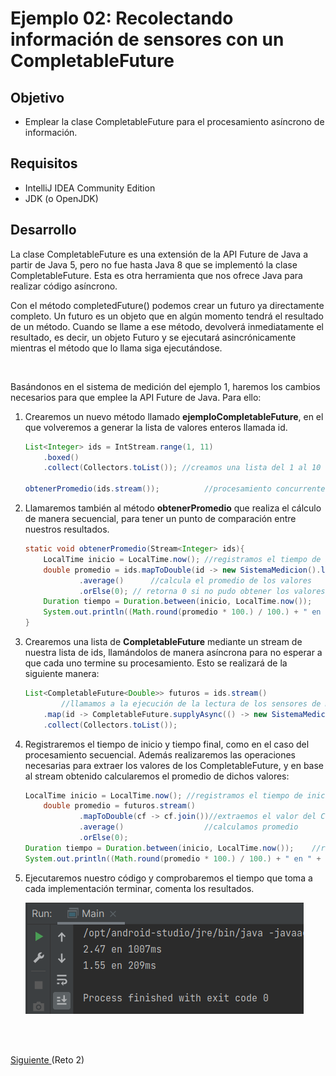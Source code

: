 # Ejemplo 02: Recolectando información de sensores con un CompletableFuture

## Objetivo
- Emplear la clase CompletableFuture para el procesamiento asíncrono de información.

## Requisitos
- IntelliJ IDEA Community Edition
- JDK (o OpenJDK)

## Desarrollo

La clase CompletableFuture es una extensión de la API Future de Java a
partir de Java 5, pero no fue hasta Java 8 que se implementó la clase
CompletableFuture. Esta es otra herramienta que nos ofrece Java para
realizar código asíncrono.

Con el método completedFuture() podemos crear un futuro ya
directamente completo. Un futuro es un objeto que en algún momento
tendrá el resultado de un método. Cuando se llame a ese método,
devolverá inmediatamente el resultado, es decir, un objeto Futuro y se
ejecutará asincrónicamente mientras el método que lo llama siga
ejecutándose.

<br/>

Basándonos en el sistema de medición del ejemplo 1, haremos los cambios necesarios para que emplee la API Future de Java. Para ello: 

1. Crearemos un nuevo método llamado **ejemploCompletableFuture**, en el que volveremos a generar la lista de valores enteros llamada id.

	```java
	List<Integer> ids = IntStream.range(1, 11)
		.boxed()
		.collect(Collectors.toList()); //creamos una lista del 1 al 10

	obtenerPromedio(ids.stream());          //procesamiento concurrente
	```

2. Llamaremos también al método **obtenerPromedio** que realiza el cálculo de manera secuencial, para tener un punto de comparación entre nuestros resultados.

	```java
    static void obtenerPromedio(Stream<Integer> ids){
        LocalTime inicio = LocalTime.now(); //registramos el tiempo de inicio
        double promedio = ids.mapToDouble(id -> new SistemaMedicion().leer(id)) //pasamos el stream de números a nuestro sensor
                .average()      //calcula el promedio de los valores
                .orElse(0); // retorna 0 si no pudo obtener los valores
        Duration tiempo = Duration.between(inicio, LocalTime.now());    //registramos el tiempo de fin
        System.out.println((Math.round(promedio * 100.) / 100.) + " en " + tiempo.toMillis() + "ms"); //imprimimos el resultado
    }
	```

3. Crearemos una lista de **CompletableFuture** mediante un stream de nuestra lista de ids, llamándolos de manera asíncrona para no esperar a que cada uno termine su procesamiento. Esto se realizará de la siguiente manera:

	```java
	List<CompletableFuture<Double>> futuros = ids.stream()
			//llamamos a la ejecución de la lectura de los sensores de manera asíncrona
		.map(id -> CompletableFuture.supplyAsync(() -> new SistemaMedicion().leer(id)))
		.collect(Collectors.toList());
	```

4. Registraremos el tiempo de inicio y tiempo final, como en el caso del procesamiento secuencial. Además realizaremos las operaciones necesarias para extraer los valores de los CompletableFuture, y en base al stream obtenido calcularemos el promedio de dichos valores:

	```java
	LocalTime inicio = LocalTime.now(); //registramos el tiempo de inicio
        double promedio = futuros.stream()
                .mapToDouble(cf -> cf.join())//extraemos el valor del CompletableFuture
                .average()                  //calculamos promedio
                .orElse(0);
	Duration tiempo = Duration.between(inicio, LocalTime.now());    //registramos el tiempo de fin
	System.out.println((Math.round(promedio * 100.) / 100.) + " en " + tiempo.toMillis() + "ms"); //imprimimos el resultado
	```

5. Ejecutaremos nuestro código y comprobaremos el tiempo que toma a cada implementación terminar, comenta los resultados.

	!['Resultado](./img/img_01.png)


<br/>
<br/>

[Siguiente ](../Reto-02/Readme.md)(Reto 2)